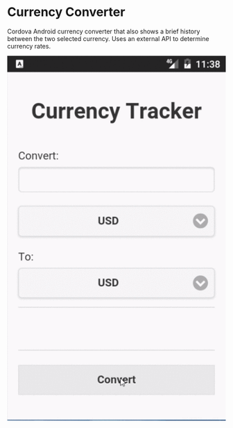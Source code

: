 # Currency Converter
Cordova Android currency converter that also shows a brief history between the two selected currency. Uses an external API to determine currency rates.

<p align="center"><img src="images/Currency Converter.gif"/></p>
